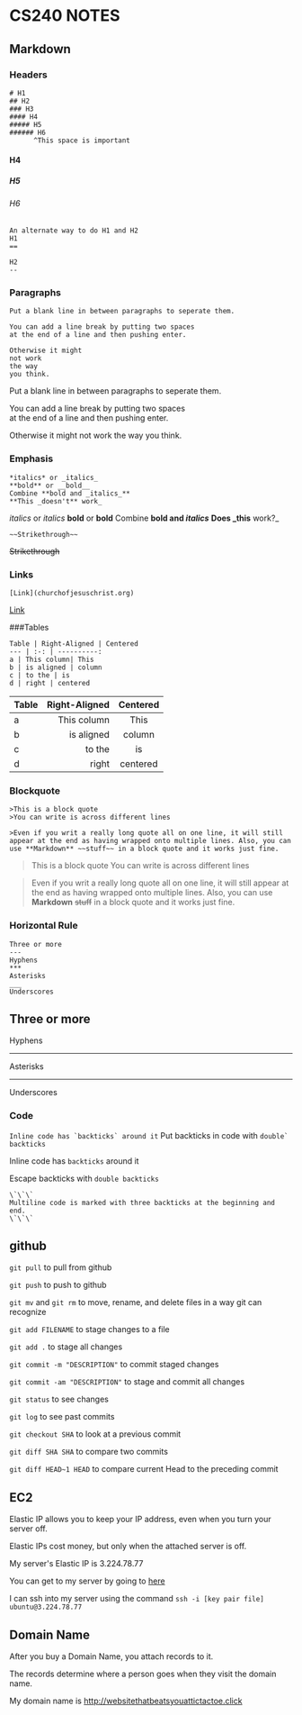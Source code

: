# CS240 NOTES

## Markdown

### Headers
```
# H1
## H2
### H3
#### H4
##### H5
###### H6
      ^This space is important
```
#### H4
##### H5
###### H6

```
An alternate way to do H1 and H2
H1
==

H2
--
```

### Paragraphs
```
Put a blank line in between paragraphs to seperate them.

You can add a line break by putting two spaces  
at the end of a line and then pushing enter.

Otherwise it might
not work
the way
you think.
```

Put a blank line in between paragraphs to seperate them.

You can add a line break by putting two spaces  
at the end of a line and then pushing enter.

Otherwise it might
not work
the way
you think.

### Emphasis

```
*italics* or _italics_
**bold** or __bold__
Combine **bold and _italics_**
**This _doesn't** work_
```

*italics* or _italics_
**bold** or __bold__
Combine **bold and _italics_**
**Does _this** work?_

```
~~Strikethrough~~
```
~~Strikethrough~~

### Links

```
[Link](churchofjesuschrist.org)
```

[Link](https://churchofjesuschrist.org)

###Tables

```
Table | Right-Aligned | Centered
--- | :-: | ----------:
a | This column| This 
b | is aligned | column
c | to the | is
d | right | centered
```

Table | Right-Aligned | Centered
--- | --: | :-:
a | This column| This 
b | is aligned | column
c | to the | is
d | right | centered

### Blockquote
```
>This is a block quote
>You can write is across different lines

>Even if you writ a really long quote all on one line, it will still appear at the end as having wrapped onto multiple lines. Also, you can use **Markdown** ~~stuff~~ in a block quote and it works just fine.
```

>This is a block quote
>You can write is across different lines

>Even if you writ a really long quote all on one line, it will still appear at the end as having wrapped onto multiple lines. Also, you can use **Markdown** ~~stuff~~ in a block quote and it works just fine.

### Horizontal Rule

```
Three or more
---
Hyphens
***
Asterisks
___
Underscores

```

Three or more
---
Hyphens
***
Asterisks
___
Underscores

### Code

``Inline code has `backticks` around it``
Put backticks in code with ``double` backticks``

Inline code has `backticks` around it

Escape backticks with ``double backticks``

```
\`\`\`
Multiline code is marked with three backticks at the beginning and end.
\`\`\`
```

## github
`git pull` to pull from github

`git push` to push to github

`git mv` and `git rm` to move, rename, and delete files in a way git can recognize

`git add FILENAME` to stage changes to a file

`git add .` to stage all changes

`git commit -m "DESCRIPTION"` to commit staged changes

`git commit -am "DESCRIPTION"` to stage and commit all changes

`git status` to see changes

`git log` to see past commits

`git checkout SHA` to look at a previous commit

`git diff SHA SHA` to compare two commits

`git diff HEAD~1 HEAD` to compare current Head to the preceding commit

## EC2
Elastic IP allows you to keep your IP address, even when you turn your server off.

Elastic IPs cost money, but only when the attached server is off.

My server's Elastic IP is 3.224.78.77

You can get to my server by going to [here](http://3.224.78.77)

I can ssh into my server using the command `ssh -i [key pair file] ubuntu@3.224.78.77`

## Domain Name
After you buy a Domain Name, you attach records to it.

The records determine where a person goes when they visit the domain name.

My domain name is <http://websitethatbeatsyouattictactoe.click>
